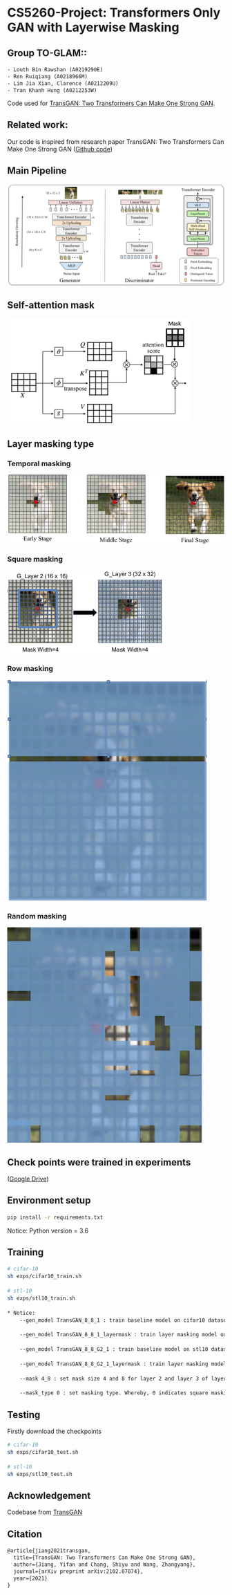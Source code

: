 # CS5260-Project: Transformers Only GAN with Layerwise Masking

## Group TO-GLAM:: 
	- Louth Bin Rawshan (A0219290E)
	- Ren Ruiqiang (A0218966M)
	- Lim Jia Xian, Clarence (A0212209U)
	- Tran Khanh Hung (A0212253W)


Code used for [TransGAN: Two Transformers Can Make One Strong GAN](https://arxiv.org/abs/2102.07074). 

## Related work:
Our code is inspired from research paper TransGAN: Two Transformers Can Make One Strong GAN ([Github code](https://github.com/VITA-Group/TransGAN))

## Main Pipeline
![Main Pipeline](assets/TransGAN.png)

## Self-attention mask
![Self-Attention](assets/self-attention-mask.png)

## Layer masking type

### Temporal masking
![Temporal masking](assets/temporalmasking.png)

### Square masking
![Square masking](assets/squaremask.png)

### Row masking
![Row masking](assets/rowmask.png)

### Random masking
![Random masking](assets/randommask.png)

## Check points were trained in experiments

([Google Drive](https://drive.google.com/drive/folders/10nl0DKjPIT9Ze1GF67uD0yccxFHFzNM9?usp=sharing))

## Environment setup
```bash
pip install -r requirements.txt
```
Notice: Python version = 3.6

## Training
```bash
# cifar-10
sh exps/cifar10_train.sh

# stl-10
sh exps/stl10_train.sh

* Notice: 
	--gen_model TransGAN_8_8_1 : train baseline model on cifar10 dataset

	--gen_model TransGAN_8_8_1_layermask : train layer masking model on cifar10 dataset
	
	--gen_model TransGAN_8_8_G2_1 : train baseline model on stl10 dataset

	--gen_model TransGAN_8_8_G2_1_layermask : train layer masking model on stl10 dataset
		
	--mask 4_8 : set mask size 4 and 8 for layer 2 and layer 3 of layer masking models respectively. The mask size can be set to 8_4 (big to small masking) , 4_8 (small to big masking), 8_8(same size masking)
	
	--mask_type 0 : set masking type. Whereby, 0 indicates square masking, 1 indicates row-wise masking, 2 indicates random masking
```
## Testing
Firstly download the checkpoints
```bash
# cifar-10
sh exps/cifar10_test.sh

# stl-10
sh exps/stl10_test.sh

```

## Acknowledgement
Codebase from [TransGAN](https://github.com/VITA-Group/TransGAN)

## Citation
```
@article{jiang2021transgan,
  title={TransGAN: Two Transformers Can Make One Strong GAN},
  author={Jiang, Yifan and Chang, Shiyu and Wang, Zhangyang},
  journal={arXiv preprint arXiv:2102.07074},
  year={2021}
}
```
